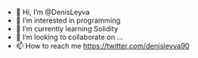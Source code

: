 - 👋 Hi, I’m @DenisLeyva
- 👀 I’m interested in programming
- 🌱 I’m currently learning Solidity
- 💞️ I’m looking to collaborate on ...
- 📫 How to reach me https://twitter.com/denisleyva90

<!---
DenisLeyva/DenisLeyva is a ✨ special ✨ repository because its `README.md` (this file) appears on your GitHub profile.
You can click the Preview link to take a look at your changes.
--->
